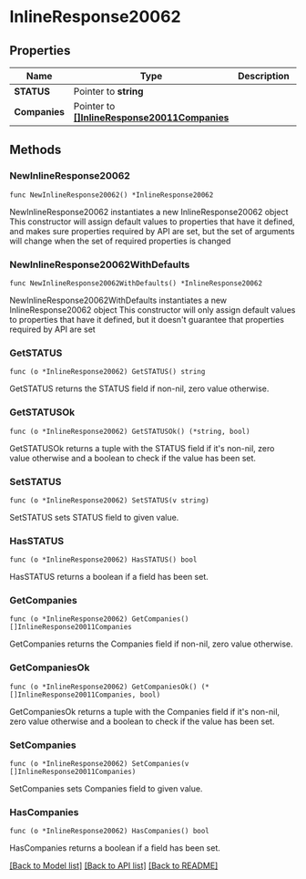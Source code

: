 # InlineResponse20062

## Properties

Name | Type | Description | Notes
------------ | ------------- | ------------- | -------------
**STATUS** | Pointer to **string** |  | [optional] 
**Companies** | Pointer to [**[]InlineResponse20011Companies**](InlineResponse20011Companies.md) |  | [optional] 

## Methods

### NewInlineResponse20062

`func NewInlineResponse20062() *InlineResponse20062`

NewInlineResponse20062 instantiates a new InlineResponse20062 object
This constructor will assign default values to properties that have it defined,
and makes sure properties required by API are set, but the set of arguments
will change when the set of required properties is changed

### NewInlineResponse20062WithDefaults

`func NewInlineResponse20062WithDefaults() *InlineResponse20062`

NewInlineResponse20062WithDefaults instantiates a new InlineResponse20062 object
This constructor will only assign default values to properties that have it defined,
but it doesn't guarantee that properties required by API are set

### GetSTATUS

`func (o *InlineResponse20062) GetSTATUS() string`

GetSTATUS returns the STATUS field if non-nil, zero value otherwise.

### GetSTATUSOk

`func (o *InlineResponse20062) GetSTATUSOk() (*string, bool)`

GetSTATUSOk returns a tuple with the STATUS field if it's non-nil, zero value otherwise
and a boolean to check if the value has been set.

### SetSTATUS

`func (o *InlineResponse20062) SetSTATUS(v string)`

SetSTATUS sets STATUS field to given value.

### HasSTATUS

`func (o *InlineResponse20062) HasSTATUS() bool`

HasSTATUS returns a boolean if a field has been set.

### GetCompanies

`func (o *InlineResponse20062) GetCompanies() []InlineResponse20011Companies`

GetCompanies returns the Companies field if non-nil, zero value otherwise.

### GetCompaniesOk

`func (o *InlineResponse20062) GetCompaniesOk() (*[]InlineResponse20011Companies, bool)`

GetCompaniesOk returns a tuple with the Companies field if it's non-nil, zero value otherwise
and a boolean to check if the value has been set.

### SetCompanies

`func (o *InlineResponse20062) SetCompanies(v []InlineResponse20011Companies)`

SetCompanies sets Companies field to given value.

### HasCompanies

`func (o *InlineResponse20062) HasCompanies() bool`

HasCompanies returns a boolean if a field has been set.


[[Back to Model list]](../README.md#documentation-for-models) [[Back to API list]](../README.md#documentation-for-api-endpoints) [[Back to README]](../README.md)


